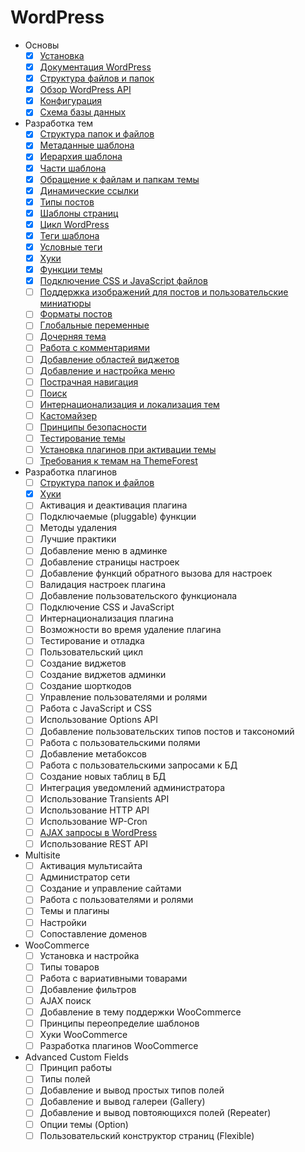 # WordPress

- Основы
    - [x] [Установка](content/basic/install.md)
    - [x] [Документация WordPress](content/basic/docs.md)
    - [x] [Структура файлов и папок](content/basic/structure.md)
    - [x] [Обзор WordPress API](content/basic/api.md)
    - [x] [Конфигурация](content/basic/config.md)
    - [x] [Схема базы данных](content/basic/schema_db.md)
- Разработка тем
    - [x] [Структура папок и файлов](content/theme/structure_theme.md)
    - [x] [Метаданные шаблона](content/theme/template_metadata.md)
    - [x] [Иерархия шаблона](content/theme/hierarchy_template.md)
    - [x] [Части шаблона](content/theme/partials.md)
    - [x] [Обращение к файлам и папкам темы](content/theme/linking-theme-files-directories.md)
    - [x] [Динамические ссылки](content/theme/dynamic_links.md)
    - [x] [Типы постов](content/theme/post_types.md)
    - [x] [Шаблоны страниц](content/theme/page_template.md)
    - [x] [Цикл WordPress](content/theme/loop.md)
    - [x] [Теги шаблона](content/theme/template_tags.md)
    - [x] [Условные теги](content/theme/conditional_tags.md)
    - [x] [Хуки](content/theme/hooks.md)
    - [x] [Функции темы](content/theme/theme_functions.md)
    - [x] [Подключение CSS и JavaScript файлов](content/theme/add_css_js.md)
    - [ ] [Поддержка изображений для постов и пользовательские миниатюры](content/theme/post_thumbnails.md)
    - [ ] [Форматы постов](content/theme/post_formats.md)
    - [ ] [Глобальные переменные](content/theme/global_variable.md)
    - [ ] [Дочерняя тема](content/theme/child_theme.md)
    - [ ] [Работа с комментариями](content/theme/comments.md)
    - [ ] [Добавление областей виджетов](content/theme/widgets.md)
    - [ ] [Добавление и настройка меню](content/theme/menu.md)
    - [ ] [Пострачная навигация](content/theme/pagination.md)
    - [ ] [Поиск](content/theme/search.md)
    - [ ] [Интернационализация и локализация тем](content/theme/internationalization.md)
    - [ ] [Кастомайзер](content/theme/customizer.md)
    - [ ] [Принципы безопасности](content/theme/security.md)
    - [ ] [Тестирование темы](content/theme/testing.md)
    - [ ] [Установка плагинов при активации темы](content/theme/tgm.md)
    - [ ] [Требования к темам на ThemeForest](content/theme/themeforest.md)
- Разработка плагинов
    - [ ] [Структура папок и файлов](content/plugin/structure.md)
    - [x] [Хуки](content/plugin/hooks.md)
    - [ ] Активация и деактивация плагина
    - [ ] Подключаемые (pluggable) функции
    - [ ] Методы удаления
    - [ ] Лучшие практики
    - [ ] Добавление меню в админке
    - [ ] Добавление страницы настроек
    - [ ] Добавление функций обратного вызова для настроек
    - [ ] Валидация настроек плагина
    - [ ] Добавление пользовательского функционала
    - [ ] Подключение CSS и JavaScript
    - [ ] Интернационализация плагина
    - [ ] Возможности во время удаление плагина
    - [ ] Тестирование и отладка
    - [ ] Пользовательский цикл
    - [ ] Создание виджетов
    - [ ] Создание виджетов админки
    - [ ] Создание шорткодов
    - [ ] Управление пользователями и ролями
    - [ ] Работа с JavaScript и CSS
    - [ ] Использование Options API
    - [ ] Добавление пользовательских типов постов и таксономий
    - [ ] Работа с пользовательскими полями
    - [ ] Добавление метабоксов
    - [ ] Работа с пользовательскими запросами к БД
    - [ ] Создание новых таблиц в БД
    - [ ] Интеграция уведомлений администратора
    - [ ] Использование Transients API
    - [ ] Использование HTTP API
    - [ ] Использование WP-Cron
    - [ ] [AJAX запросы в WordPress](content/plugin/ajax.md)
    - [ ] Использование REST API
- Multisite
    - [ ] Активация мультисайта
    - [ ] Администратор сети
    - [ ] Создание и управление сайтами
    - [ ] Работа с пользователями и ролями
    - [ ] Темы и плагины
    - [ ] Настройки
    - [ ] Сопоставление доменов
- WooCommerce
    - [ ] Установка и настройка
    - [ ] Типы товаров
    - [ ] Работа с вариативными товарами
    - [ ] Добавление фильтров
    - [ ] AJAX поиск
    - [ ] Добавление в тему поддержки WooCommerce
    - [ ] Принципы переопределие шаблонов
    - [ ] Хуки WooCommerce
    - [ ] Разработка плагинов WooCommerce
- Advanced Custom Fields
    - [ ] Принцип работы
    - [ ] Типы полей
    - [ ] Добавление и вывод простых типов полей
    - [ ] Добавление и вывод галереи (Gallery)
    - [ ] Добавление и вывод повтояющихся полей (Repeater)
    - [ ] Опции темы (Option)
    - [ ] Пользовательский конструктор страниц (Flexible)
